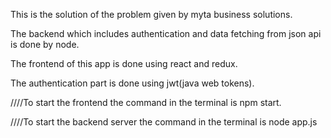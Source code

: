 This is the solution of the problem given by myta business solutions.

The backend which includes authentication and data fetching from json api is done by node.

The frontend of this app is done using react and redux.

The authentication part is done using jwt(java web tokens).


////To start the frontend the command in the terminal is npm start.

////To start the backend server the command in the terminal is node app.js
